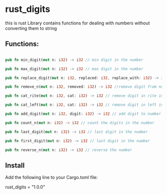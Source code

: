 # rust_digits
this is rust Library contains functions for dealing with numbers without converting them to string

## Functions:
``` rust

pub fn min_digit(mut n: i32) -> i32 // min digit in the number

pub fn max_digit(mut n: i32) -> i32 // max digit in the number

pub fn replace_digit(mut n: i32, replaced: i32, replace_with: i32) -> i32 // replace digit in number

pub fn remove_n(mut n: i32, removed: i32) -> i32 //remove digit from number

pub fn cat_rite(mut n: i32, cat: i32) -> i32 // remove digit in rite in the number

pub fn cat_left(mut n: i32, cat: i32) -> i32 // remove digit in left in the number

pub fn add_digit(mut n: i32, digit: i32) -> i32 // add digit to number

pub fn count_n(mut n: i32) -> i32 // count the digits in the number

pub fn last_digit(mut n: i32) -> i32 // last digit in the number

pub fn first_digit(mut n: i32) -> i32 // last digit in the number

pub fn reverse_n(mut n: i32) -> i32 // reverse the number
```



## Install

Add the following line to your Cargo.toml file:

 rust_digits = "1.0.0"
